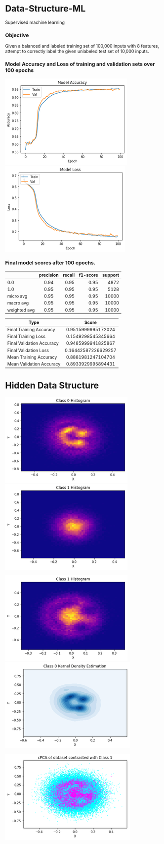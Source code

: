 # Data-Structure-ML
Supervised machine learning

### Objective
Given a balanced and labeled training set of 100,000 inputs with 8 features, attempt to correctly label the given unlabeled test set of 10,000 inputs. 

### Model Accuracy and Loss of training and validation sets over 100 epochs
![png](Graphs/Train/output_0_1.png) ![png](Graphs/Train/output_0_2.png)  
  
### Final model scores after 100 epochs. 
|         | precision |   recall | f1-score  | support|
| ------------- |:-------------:| -----:| -----:| -----:|
|0.0   |    0.94  |    0.95  |    0.95  |    4872|
1.0    |   0.95    |  0.95   |   0.95  |    5128|
micro avg   |    0.95   |  0.95   |   0.95  |   10000|
macro avg   |    0.95   |   0.95   |   0.95  |   10000|
weighted avg   |    0.95  |    0.95   |   0.95  |   10000|

|Type         | Score | 
| ------------- |:-------------:|
|Final Training Accuracy |  0.9515999995172024|
|Final Training Loss |  0.1549298545345664|
|Final Validation Accuracy |  0.9485999941825867|
|Final Validation Loss |  0.16442587226629257|
|Mean Training Accuracy |  0.8881981247104704|  
|Mean Validation Accuracy |  0.8933929995894431|  

# Hidden Data Structure

![png](Graphs/Structure/output_2_1.png) ![png](Graphs/Structure/output_2_2.png)

![png](Graphs/Structure/output_2_3.png) ![png](Graphs/Structure/output_2_4.png)

![png](Graphs/Structure/output_2_0.png)
